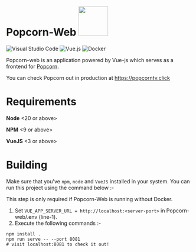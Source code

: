 # Popcorn-Web <img src=https://github.com/SubCoder1/Popcorn/assets/40127554/f2c453a0-1096-45f2-99ac-532a183aca9c width="80">
![Visual Studio Code](https://img.shields.io/badge/Visual%20Studio%20Code-0078d7.svg?style=for-the-badge&logo=visual-studio-code&logoColor=white)
![Vue.js](https://img.shields.io/badge/vuejs-%2335495e.svg?style=for-the-badge&logo=vuedotjs&logoColor=%234FC08D)
![Docker](https://img.shields.io/badge/docker-%230db7ed.svg?style=for-the-badge&logo=docker&logoColor=white)

Popcorn-web is an application powered by Vue-js which serves as a frontend for [Popcorn](https://github.com/SubCoder1/Popcorn).

You can check Popcorn out in production at https://popcorntv.click

# Requirements

**Node** <20 or above>

**NPM** <9 or above>

**VueJS** <3 or above>

# Building

Make sure that you've `npm`, `node` and `VueJS` installed in your system. You can run this project using the command below :-

This step is only required if Popcorn-Web is running without Docker.
1. Set ```VUE_APP_SERVER_URL = http://localhost:<server-port>``` in Popcorn-web/.env (line-1).
2. Execute the following commands :-
```
npm install .
npm run serve -- --port 8081
# visit localhost:8081 to check it out!
```
